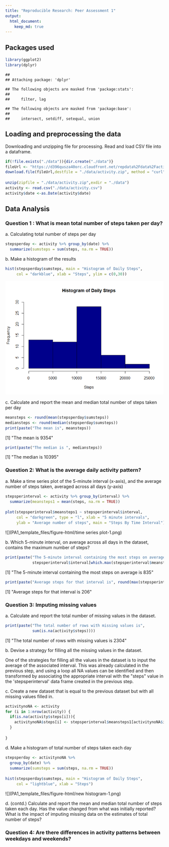 ```yaml
---
title: "Reproducible Research: Peer Assessment 1"
output: 
  html_document:
    keep_md: true
---
```

## Packages used

```r
library(ggplot2)
library(dplyr)
```

```
## 
## Attaching package: 'dplyr'
```

```
## The following objects are masked from 'package:stats':
## 
##     filter, lag
```

```
## The following objects are masked from 'package:base':
## 
##     intersect, setdiff, setequal, union
```

## Loading and preprocessing the data
Downloading and unzipping file for processing. Read and load CSV file into a dataframe. 

```r
if(!file.exists("./data")){dir.create("./data")}
fileUrl <- "https://d396qusza40orc.cloudfront.net/repdata%2Fdata%2Factivity.zip"
download.file(fileUrl,destfile = "./data/activity.zip", method = "curl")

unzip(zipfile = "./data/activity.zip",exdir = "./data")
activity <- read.csv("./data/activity.csv")
activity$date <-as.Date(activity$date)
```

## Data Analysis
### Question 1 : What is mean total number of steps taken per day?
  a. Calculating total number of steps per day

```r
stepsperday <- activity %>% group_by(date) %>%
  summarize(sumsteps = sum(steps, na.rm = TRUE))
```
  b.  Make a histogram of the results

```r
hist(stepsperday$sumsteps, main = "Histogram of Daily Steps", 
     col = "darkblue", xlab = "Steps", ylim = c(0,30))
```

![](PA1_template_files/figure-html/histogram-1.png)<!-- -->
  
  c. Calculate and report the mean and median total number of steps taken per day

```r
meansteps <- round(mean(stepsperday$sumsteps))
mediansteps <- round(median(stepsperday$sumsteps))
print(paste("The mean is", meansteps))
```

[1] "The mean is 9354"

```r
print(paste("The median is ", mediansteps))
```

[1] "The median is  10395"

### Question 2: What is the average daily activity pattern?
  a.    Make a time series plot of the 5-minute interval (x-axis), and the average number of steps taken, averaged across all days (y-axis)
  

```r
stepsperinterval <- activity %>% group_by(interval) %>%
  summarize(meansteps1 = mean(steps, na.rm = TRUE))

plot(stepsperinterval$meansteps1 ~ stepsperinterval$interval,
     col = "darkgreen", type = "l", xlab = "5 minute intervals",
     ylab = "Average number of steps", main = "Steps By Time Interval")
```

![](PA1_template_files/figure-html/time series plot-1.png)<!-- -->

  b. Which 5-minute interval, on average across all days in the dataset, contains the maximum number of steps?

```r
print(paste("The 5-minute interval containing the most steps on average is",
            stepsperinterval$interval[which.max(stepsperinterval$meansteps1)]))
```

[1] "The 5-minute interval containing the most steps on average is 835"

```r
print(paste("Average steps for that interval is", round(max(stepsperinterval$meansteps1))))
```

[1] "Average steps for that interval is 206"

### Question 3: Imputing missing values
  a. Calculate and report the total number of missing values in the dataset. 

```r
print(paste("The total number of rows with missing values is",
            sum(is.na(activity$steps))))
```

[1] "The total number of rows with missing values is 2304"

  b. Devise a strategy for filling all the missing values in the dataset. 
  
  One of the strategies for filling all the values in the dataset is to input the average of the associated interval. This was already calculated in the previous step, and using a loop all NA values can be identified and then transformed by associating the appropriate interval with the "steps" value in the 'stepsperinterval' data frame created in the previous step.   
  
  c. Create a new dataset that is equal to the previous dataset but with all missing values filled in. 
  

```r
activitynoNA <- activity
for (i in 1:nrow(activity)) {
  if(is.na(activity$steps[i])){
    activitynoNA$steps[i] <- stepsperinterval$meansteps1[activitynoNA$interval[i] == stepsperinterval$interval]
  }
  
}
```

  d. Make a histogram of total number of steps taken each day


```r
stepsperday <- activitynoNA %>%
  group_by(date) %>%
  summarize(sumsteps = sum(steps, na.rm = TRUE))

hist(stepsperday$sumsteps, main = "Histogram of Daily Steps",
     col = "lightblue", xlab = "Steps")
```

![](PA1_template_files/figure-html/new histogram-1.png)<!-- -->

  d. (contd.) Calculate and report the mean and median total number of steps taken each day. Has the value changed from what was initially reported? What is the impact of imputing missing data on the estimates of total number of steps?
  


### Question 4: Are there differences in activity patterns between weekdays and weekends?
